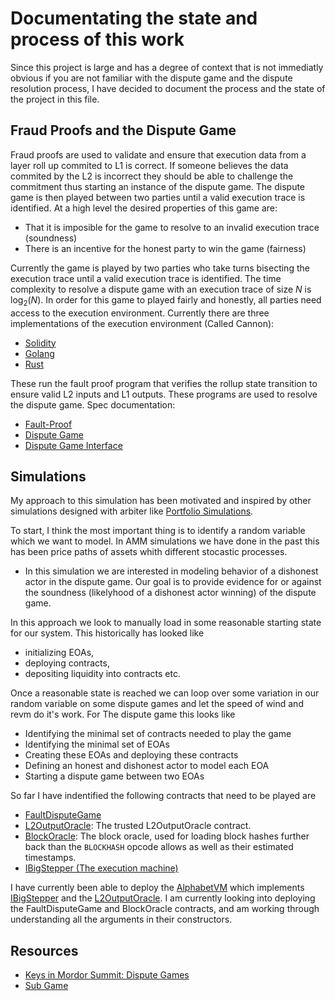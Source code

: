 # Documentating the state and process of this work

Since this project is large and has a degree of context that is not immediatly obvious if you are not familiar with the dispute game and the dispute resolution process, I have decided to document the process and the state of the project in this file.


## Fraud Proofs and the Dispute Game

Fraud proofs are used to validate and ensure that execution data from a layer roll up commited to L1 is correct. If someone believes the data commited by the L2 is incorrect they should be able to challenge the commitment thus starting an instance of the dispute game. The dispute game is then played between two parties until a valid execution trace is identified. At a high level the desired properties of this game are:

 - That it is imposible for the game to resolve to an invalid execution trace (soundness)
 - There is an incentive for the honest party to win the game (fairness)

Currently the game is played by two parties who take turns bisecting the execution trace until a valid execution trace is identified. The time complexity to resolve a dispute game with an execution trace of size $N$ is $\log_{2}(N)$. In order for this game to played fairly and honestly, all parties need access to the execution environment. Currently there are three implementations of the execution environment (Called Cannon):

 - [Solidity](https://github.com/ethereum-optimism/optimism/blob/develop/packages/contracts-bedrock/src/cannon/MIPS.sol)
 - [Golang](https://github.com/ethereum-optimism/optimism/tree/develop/op-program)
 - [Rust](https://github.com/anton-rs/cannon-rs)

 These run the fault proof program that verifies the rollup state transition to ensure valid L2 inputs and L1 outputs. These programs are used to resolve the dispute game. Spec documentation:

 - [Fault-Proof](https://github.com/ethereum-optimism/optimism/blob/65ec61dde94ffa93342728d324fecf474d228e1f/specs/fault-proof.md)
 - [Dispute Game](https://github.com/ethereum-optimism/optimism/blob/65ec61dde94ffa93342728d324fecf474d228e1f/specs/dispute-game.md)
 - [Dispute Game Interface](https://github.com/ethereum-optimism/optimism/blob/65ec61dde94ffa93342728d324fecf474d228e1f/specs/dispute-game-interface.md)

## Simulations

My approach to this simulation has been motivated and inspired by other simulations designed with arbiter like [Portfolio Simulations](https://github.com/primitivefinance/portfolio_simulations). 

To start, I think the most important thing is to identify a random variable which we want to model. In AMM simulations we have done in the past this has been price paths of assets whith different stocastic processes. 
- In this simulation we are interested in modeling behavior of a dishonest actor in the dispute game. Our goal is to provide evidence for or against the soundness (likelyhood of a dishonest actor winning) of the dispute game.

In this approach we look to manually load in some reasonable starting state for our system. This historically has looked like 
- initializing EOAs, 
- deploying contracts, 
- depositing liquidity into contracts etc. 

Once a reasonable state is reached we can loop over some variation in our random variable on some dispute games and let the speed of wind and revm do it's work. For The dispute game this looks like 
- Identifying the minimal set of contracts needed to play the game
- Identifying the minimal set of EOAs
- Creating these EOAs and deploying these contracts
- Defining an honest and dishonest actor to model each EOA
- Starting a dispute game between two EOAs

So far I have indentified the following contracts that need to be played are
- [FaultDisputeGame](lib/optimism/packages/contracts-bedrock/src/dispute/FaultDisputeGame.sol)
- [L2OutputOracle](lib/optimism/packages/contracts-bedrock/src/L1/L2OutputOracle.sol): The trusted L2OutputOracle contract.
- [BlockOracle](lib/optimism/packages/contracts-bedrock/src/dispute/BlockOracle.sol): The block oracle, used for loading block hashes further back than the `BLOCKHASH` opcode allows as well as their estimated timestamps.
- [IBigStepper (The execution machine)](lib/optimism/packages/contracts-bedrock/src/dispute/interfaces/IBigStepper.sol)

I have currently been able to deploy the [AlphabetVM](lib/optimism/packages/contracts-bedrock/test/FaultDisputeGame.t.sol) which implements [IBigStepper](lib/optimism/packages/contracts-bedrock/src/dispute/interfaces/IBigStepper.sol) and the [L2OutputOracle](lib/optimism/packages/contracts-bedrock/src/L1/L2OutputOracle.sol). I am currently looking into deploying the FaultDisputeGame and BlockOracle contracts, and am working through understanding all the arguments in their constructors.

## Resources 
- [Keys in Mordor Summit: Dispute Games](https://www.youtube.com/watch?v=GaLm4iXOtOo)
- [Sub Game](https://oplabs.notion.site/Sub-game-Reasoning-74c1e434025344fa968d61612b18709d)